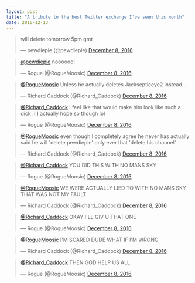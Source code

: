 ```yaml
---
layout: post
title: "A tribute to the best Twitter exchange I've seen this month"
date: 2016-12-13
---
```


<blockquote class="twitter-tweet" data-lang="en"><p lang="en" dir="ltr">will delete tomorrow 5pm gmt</p>&mdash; pewdiepie (@pewdiepie) <a href="https://twitter.com/pewdiepie/status/806981139399405569">December 8, 2016</a></blockquote>
<script async src="//platform.twitter.com/widgets.js" charset="utf-8"></script>

<blockquote class="twitter-tweet" data-conversation="none" data-lang="en"><p lang="und" dir="ltr"><a href="https://twitter.com/pewdiepie">@pewdiepie</a> noooooo!</p>&mdash; Rogue (@RogueMoosic) <a href="https://twitter.com/RogueMoosic/status/806996800565612544">December 8, 2016</a></blockquote>
<script async src="//platform.twitter.com/widgets.js" charset="utf-8"></script>

<blockquote class="twitter-tweet" data-conversation="none" data-lang="en"><p lang="en" dir="ltr"><a href="https://twitter.com/RogueMoosic">@RogueMoosic</a> Unless he actually deletes Jacksepticeye2 instead...</p>&mdash; Richard Caddock (@Richard_Caddock) <a href="https://twitter.com/Richard_Caddock/status/806997011937591296">December 8, 2016</a></blockquote>
<script async src="//platform.twitter.com/widgets.js" charset="utf-8"></script>

<blockquote class="twitter-tweet" data-conversation="none" data-lang="en"><p lang="en" dir="ltr"><a href="https://twitter.com/Richard_Caddock">@Richard_Caddock</a> I feel like that would make him look like such a dick :( I actually hope so though lol</p>&mdash; Rogue (@RogueMoosic) <a href="https://twitter.com/RogueMoosic/status/806997668190949376">December 8, 2016</a></blockquote>
<script async src="//platform.twitter.com/widgets.js" charset="utf-8"></script>

<blockquote class="twitter-tweet" data-conversation="none" data-lang="en"><p lang="en" dir="ltr"><a href="https://twitter.com/RogueMoosic">@RogueMoosic</a> even though I completely agree he never has actually said he will &#39;delete pewdiepie&#39; only ever that &#39;delete his channel&#39;</p>&mdash; Richard Caddock (@Richard_Caddock) <a href="https://twitter.com/Richard_Caddock/status/806998842461814785">December 8, 2016</a></blockquote>
<script async src="//platform.twitter.com/widgets.js" charset="utf-8"></script>

<blockquote class="twitter-tweet" data-conversation="none" data-lang="en"><p lang="en" dir="ltr"><a href="https://twitter.com/Richard_Caddock">@Richard_Caddock</a> YOU DID THIS WITH NO MANS SKY</p>&mdash; Rogue (@RogueMoosic) <a href="https://twitter.com/RogueMoosic/status/806999047106154496">December 8, 2016</a></blockquote>
<script async src="//platform.twitter.com/widgets.js" charset="utf-8"></script>

<blockquote class="twitter-tweet" data-conversation="none" data-lang="en"><p lang="en" dir="ltr"><a href="https://twitter.com/RogueMoosic">@RogueMoosic</a> WE WERE ACTUALLY LIED TO WITH NO MANS SKY THAT WAS NOT MY FAULT</p>&mdash; Richard Caddock (@Richard_Caddock) <a href="https://twitter.com/Richard_Caddock/status/806999291982123008">December 8, 2016</a></blockquote>
<script async src="//platform.twitter.com/widgets.js" charset="utf-8"></script>

<blockquote class="twitter-tweet" data-conversation="none" data-lang="en"><p lang="en" dir="ltr"><a href="https://twitter.com/Richard_Caddock">@Richard_Caddock</a> OKAY I&#39;LL GIV U THAT ONE</p>&mdash; Rogue (@RogueMoosic) <a href="https://twitter.com/RogueMoosic/status/806999395497627648">December 8, 2016</a></blockquote>
<script async src="//platform.twitter.com/widgets.js" charset="utf-8"></script>

<blockquote class="twitter-tweet" data-conversation="none" data-lang="en"><p lang="en" dir="ltr"><a href="https://twitter.com/RogueMoosic">@RogueMoosic</a> I&#39;M SCARED DUDE WHAT IF I&#39;M WRONG</p>&mdash; Richard Caddock (@Richard_Caddock) <a href="https://twitter.com/Richard_Caddock/status/806999817251684353">December 8, 2016</a></blockquote>
<script async src="//platform.twitter.com/widgets.js" charset="utf-8"></script>

<blockquote class="twitter-tweet" data-conversation="none" data-lang="en"><p lang="en" dir="ltr"><a href="https://twitter.com/Richard_Caddock">@Richard_Caddock</a> THEN GOD HELP US ALL.</p>&mdash; Rogue (@RogueMoosic) <a href="https://twitter.com/RogueMoosic/status/807001271551008769">December 8, 2016</a></blockquote>
<script async src="//platform.twitter.com/widgets.js" charset="utf-8"></script>
